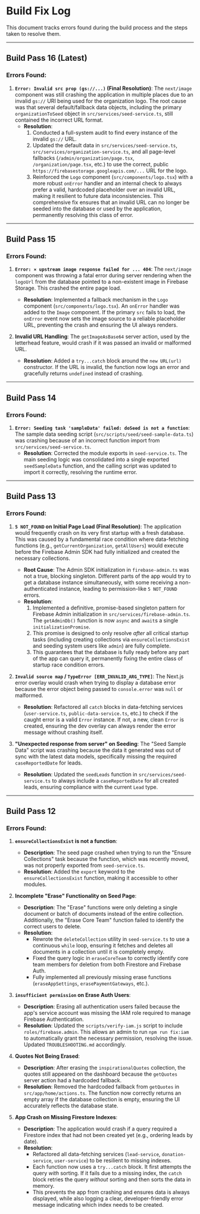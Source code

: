 # Build Fix Log

This document tracks errors found during the build process and the steps taken to resolve them.

---

## Build Pass 16 (Latest)

### Errors Found:

1.  **`Error: Invalid src prop (gs://...)` (Final Resolution)**: The `next/image` component was still crashing the application in multiple places due to an invalid `gs://` URI being used for the organization logo. The root cause was that several default/fallback data objects, including the primary `organizationToSeed` object in `src/services/seed-service.ts`, still contained the incorrect URL format.
    -   **Resolution**:
        1.  Conducted a full-system audit to find every instance of the invalid `gs://` URL.
        2.  Updated the default data in `src/services/seed-service.ts`, `src/services/organization-service.ts`, and all page-level fallbacks (`/admin/organization/page.tsx`, `/organization/page.tsx`, etc.) to use the correct, public `https://firebasestorage.googleapis.com/...` URL for the logo.
        3.  Reinforced the `Logo` component (`src/components/logo.tsx`) with a more robust `onError` handler and an internal check to always prefer a valid, hardcoded placeholder over an invalid URL, making it resilient to future data inconsistencies. This comprehensive fix ensures that an invalid URL can no longer be seeded into the database or used by the application, permanently resolving this class of error.

---

## Build Pass 15

### Errors Found:

1.  **`Error: ⨯ upstream image response failed for ... 404`**: The `next/image` component was throwing a fatal error during server rendering when the `logoUrl` from the database pointed to a non-existent image in Firebase Storage. This crashed the entire page load.
    -   **Resolution**: Implemented a fallback mechanism in the `Logo` component (`src/components/logo.tsx`). An `onError` handler was added to the `Image` component. If the primary `src` fails to load, the `onError` event now sets the image source to a reliable placeholder URL, preventing the crash and ensuring the UI always renders.

2.  **Invalid URL Handling**: The `getImageAsBase64` server action, used by the letterhead feature, would crash if it was passed an invalid or malformed URL.
    -   **Resolution**: Added a `try...catch` block around the `new URL(url)` constructor. If the URL is invalid, the function now logs an error and gracefully returns `undefined` instead of crashing.

---

## Build Pass 14

### Errors Found:

1.  **`Error: Seeding task 'sampleData' failed: doSeed is not a function`**: The sample data seeding script (`src/scripts/seed/seed-sample-data.ts`) was crashing because of an incorrect function import from `src/services/seed-service.ts`.
    -   **Resolution**: Corrected the module exports in `seed-service.ts`. The main seeding logic was consolidated into a single exported `seedSampleData` function, and the calling script was updated to import it correctly, resolving the runtime error.

---

## Build Pass 13

### Errors Found:

1.  **`5 NOT_FOUND` on Initial Page Load (Final Resolution)**: The application would frequently crash on its very first startup with a fresh database. This was caused by a fundamental race condition where data-fetching functions (e.g., `getCurrentOrganization`, `getAllUsers`) would execute before the Firebase Admin SDK had fully initialized and created the necessary collections.
    -   **Root Cause**: The Admin SDK initialization in `firebase-admin.ts` was not a true, blocking singleton. Different parts of the app would try to get a database instance simultaneously, with some receiving a non-authenticated instance, leading to permission-like `5 NOT_FOUND` errors.
    -   **Resolution**:
        1.  Implemented a definitive, promise-based singleton pattern for Firebase Admin initialization in `src/services/firebase-admin.ts`. The `getAdminDb()` function is now `async` and `await`s a single `initializationPromise`.
        2.  This promise is designed to only resolve *after* all critical startup tasks (including creating collections via `ensureCollectionsExist` and seeding system users like `admin`) are fully complete.
        3.  This guarantees that the database is fully ready before any part of the app can query it, permanently fixing the entire class of startup race condition errors.

2.  **`Invalid source map` / `TypeError [ERR_INVALID_ARG_TYPE]`**: The Next.js error overlay would crash when trying to display a database error because the error object being passed to `console.error` was `null` or malformed.
    -   **Resolution**: Refactored all `catch` blocks in data-fetching services (`user-service.ts`, `public-data-service.ts`, etc.) to check if the caught error is a valid `Error` instance. If not, a new, clean `Error` is created, ensuring the dev overlay can always render the error message without crashing itself.

3.  **"Unexpected response from server" on Seeding**: The "Seed Sample Data" script was crashing because the data it generated was out of sync with the latest data models, specifically missing the required `caseReportedDate` for leads.
    -   **Resolution**: Updated the `seedLeads` function in `src/services/seed-service.ts` to always include a `caseReportedDate` for all created leads, ensuring compliance with the current `Lead` type.

---

## Build Pass 12

### Errors Found:

1.  **`ensureCollectionsExist` is not a function**:
    -   **Description**: The seed page crashed when trying to run the "Ensure Collections" task because the function, which was recently moved, was not properly exported from `seed-service.ts`.
    -   **Resolution**: Added the `export` keyword to the `ensureCollectionsExist` function, making it accessible to other modules.

2.  **Incomplete "Erase" Functionality on Seed Page**:
    -   **Description**: The "Erase" functions were only deleting a single document or batch of documents instead of the entire collection. Additionally, the "Erase Core Team" function failed to identify the correct users to delete.
    -   **Resolution**:
        -   Rewrote the `deleteCollection` utility in `seed-service.ts` to use a continuous `while` loop, ensuring it fetches and deletes all documents in a collection until it is completely empty.
        -   Fixed the query logic in `eraseCoreTeam` to correctly identify core team members for deletion from both Firestore and Firebase Auth.
        -   Fully implemented all previously missing erase functions (`eraseAppSettings`, `erasePaymentGateways`, etc.).

3.  **`insufficient permission` on Erase Auth Users**:
    -   **Description**: Erasing all authentication users failed because the app's service account was missing the IAM role required to manage Firebase Authentication.
    -   **Resolution**: Updated the `scripts/verify-iam.js` script to include `roles/firebase.admin`. This allows an admin to run `npm run fix:iam` to automatically grant the necessary permission, resolving the issue. Updated `TROUBLESHOOTING.md` accordingly.

4.  **Quotes Not Being Erased**:
    -   **Description**: After erasing the `inspirationalQuotes` collection, the quotes still appeared on the dashboard because the `getQuotes` server action had a hardcoded fallback.
    -   **Resolution**: Removed the hardcoded fallback from `getQuotes` in `src/app/home/actions.ts`. The function now correctly returns an empty array if the database collection is empty, ensuring the UI accurately reflects the database state.

5.  **App Crash on Missing Firestore Indexes**:
    -   **Description**: The application would crash if a query required a Firestore index that had not been created yet (e.g., ordering leads by date).
    -   **Resolution**:
        -   Refactored all data-fetching services (`lead-service`, `donation-service`, `user-service`) to be resilient to missing indexes.
        -   Each function now uses a `try...catch` block. It first attempts the query *with* sorting. If it fails due to a missing index, the `catch` block retries the query *without* sorting and then sorts the data in memory.
        -   This prevents the app from crashing and ensures data is always displayed, while also logging a clear, developer-friendly error message indicating which index needs to be created.

    
